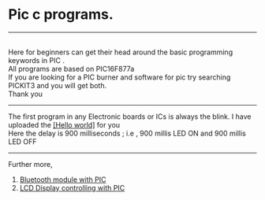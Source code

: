 # Pic c programs.
<hr>
<span></span>
<br>
Here for beginners can get their head around the basic programming keywords in PIC .<br> All programs are based on PIC16F877a <br>
If you are looking for a PIC burner and software for pic try searching PICKIT3 and you will get both. <br>
Thank you
<hr>
The first program in any Electronic boards or ICs is always the blink. I have uploaded the <a href="blink.c">[Hello world]</a> for you<br>
Here the delay is 900 milliseconds ; i.e , 900 millis LED ON and 900 millis LED OFF
<hr>

Further more,
  1. [Bluetooth module with PIC](./bluetooth/)
  2. [LCD Display controlling with PIC](./lcd/)
